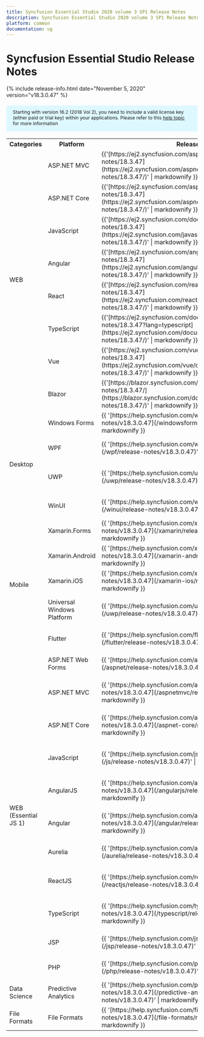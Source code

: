 ```yaml
---
title: Syncfusion Essential Studio 2020 volume 3 SP1 Release Notes  
description: Syncfusion Essential Studio 2020 volume 3 SP1 Release Notes  
platform: common
documentation: ug
---
```


# Syncfusion Essential Studio  Release Notes  

{% include release-info.html date="November 5, 2020"   version="v18.3.0.47" %} 

<style>
#license {
    font-size: .88em!important;
margin-top: 1.5em;     margin-bottom: 1.5em;
    background-color: #def8ff;
    padding: 10px 17px 14px;
}
</style>

<div id="license">
Starting with version 16.2 (2018 Vol 2), you need to include a valid license key (either paid or trial key) within your applications. 
Please refer to this <a href="/common/essential-studio/licensing/license-key">help topic</a> for more information 
</div>



<table>
<tr>
<th>
Categories</th><th>
Platform</th><th>
Release Notes</th><th>
Read Me</th></tr>
<tr>
<td rowspan="8">
WEB 
</td>
<td>
ASP.NET MVC
</td>
<td>{{'[https://ej2.syncfusion.com/aspnetmvc/documentation/release-notes/18.3.47](https://ej2.syncfusion.com/aspnetmvc/documentation/release-notes/18.3.47/)' | markdownify }}
</td>
<td>{{'[http://files2.syncfusion.com/Installs/v18.3.0.47/ReadMe/web/ASPMVC.html](http://files2.syncfusion.com/Installs/v18.3.0.47/ReadMe/web/ASPMVC.html)' | markdownify }}
</td>
</tr>
<tr>
<td>
ASP.NET Core	
</td>
<td>{{'[https://ej2.syncfusion.com/aspnetcore/documentation/release-notes/18.3.47](https://ej2.syncfusion.com/aspnetcore/documentation/release-notes/18.3.47/)' | markdownify }}
</td>
<td>{{'[http://files2.syncfusion.com/Installs/v18.3.0.47/ReadMe/web/ASPNETCORE.html](http://files2.syncfusion.com/Installs/v18.3.0.47/ReadMe/web/ASPNETCORE.html)' | markdownify }}
</td>
</tr>
<tr>
<td>
JavaScript
</td>
<td>{{'[https://ej2.syncfusion.com/documentation/release-notes/18.3.47](https://ej2.syncfusion.com/javascript/documentation/release-notes/18.3.47/)' | markdownify }}
</td>
<td>{{'[http://files2.syncfusion.com/Installs/v18.3.0.47/ReadMe/web/JavaScript.html](http://files2.syncfusion.com/Installs/v18.3.0.47/ReadMe/web/JavaScript.html)' | markdownify }}
</td>
</tr>
<tr>
<td>
Angular
</td>
<td>{{'[https://ej2.syncfusion.com/angular/documentation/release-notes/18.3.47](https://ej2.syncfusion.com/angular/documentation/release-notes/18.3.47/)' | markdownify }}
</td>
<td>{{'[http://files2.syncfusion.com/Installs/v18.3.0.47/ReadMe/web/Angular.html](http://files2.syncfusion.com/Installs/v18.3.0.47/ReadMe/web/Angular.html)' | markdownify }}
</td>
</tr>
<tr>
<td>
React
</td>
<td>{{'[https://ej2.syncfusion.com/react/documentation/release-notes/18.3.47](https://ej2.syncfusion.com/react/documentation/release-notes/18.3.47/)' | markdownify }}
</td>
<td>{{'[http://files2.syncfusion.com/Installs/v18.3.0.47/ReadMe/web/React.html](http://files2.syncfusion.com/Installs/v18.3.0.47/ReadMe/web/React.html)' | markdownify }}
</td>
</tr>
<tr>
<td>
TypeScript
</td>
<td>{{'[https://ej2.syncfusion.com/documentation/release-notes/18.3.47?lang=typescript](https://ej2.syncfusion.com/documentation/release-notes/18.3.47/)' | markdownify }}
</td>
<td>{{'[http://files2.syncfusion.com/Installs/v18.3.0.47/ReadMe/web/TypeScript.html](http://files2.syncfusion.com/Installs/v18.3.0.47/ReadMe/web/TypeScript.html)' | markdownify }}
</td>
</tr>
<tr>
<td>
Vue
</td>
<td>{{'[https://ej2.syncfusion.com/vue/documentation/release-notes/18.3.47](https://ej2.syncfusion.com/vue/documentation/release-notes/18.3.47/)' | markdownify }}
</td>
<td>{{'[http://files2.syncfusion.com/Installs/v18.3.0.47/ReadMe/web/Vue.html](http://files2.syncfusion.com/Installs/v18.3.0.47/ReadMe/web/Vue.html)' | markdownify }}
</td>
</tr>
<tr>
<td>
Blazor
</td>
<td>{{'[https://blazor.syncfusion.com/documentation/release-notes/18.3.47/](https://blazor.syncfusion.com/documentation/release-notes/18.3.47/)' | markdownify }}
</td>
<td>{{'[http://files2.syncfusion.com/Installs/v18.3.0.47/ReadMe/web/Blazor.html](http://files2.syncfusion.com/Installs/v18.3.0.47/ReadMe/web/Blazor.html)' | markdownify }}
</td>
</tr>
<tr>
<td rowspan="4">
Desktop
</td>
<td>
Windows Forms
</td>
<td>{{ '[https://help.syncfusion.com/windowsforms/release-notes/v18.3.0.47](/windowsforms/release-notes/v18.3.0.47)' | markdownify }}
</td>
<td>{{ '[http://files2.syncfusion.com/Installs/v18.3.0.47/ReadMe/WindowsForms.html](http://files2.syncfusion.com/Installs/v18.3.0.47/ReadMe/WindowsForms.html)' | markdownify }}
</td>
</tr>
<tr>
<td>
WPF
</td>
<td>{{ '[https://help.syncfusion.com/wpf/release-notes/v18.3.0.47](/wpf/release-notes/v18.3.0.47)' | markdownify }}
</td>
<td>{{ '[http://files2.syncfusion.com/Installs/v18.3.0.47/ReadMe/WPF.html](http://files2.syncfusion.com/Installs/v18.3.0.47/ReadMe/WPF.html)' | markdownify }}
</td>
</tr>
<tr>
<td>
UWP
</td>
<td>{{ '[https://help.syncfusion.com/uwp/release-notes/v18.3.0.47](/uwp/release-notes/v18.3.0.47)' | markdownify }}
</td>
<td>{{ '[http://files2.syncfusion.com/Installs/v18.3.0.47/ReadMe/UniversalWindows.html](http://files2.syncfusion.com/Installs/v18.3.0.47/ReadMe/UniversalWindows.html)' | markdownify }}
</td>
</tr>
<tr>
<td>
WinUI
</td>
<td>{{ '[https://help.syncfusion.com/winui/release-notes/v18.3.0.47](/winui/release-notes/v18.3.0.47)' | markdownify }}
</td>
<td>{{ '[http://files2.syncfusion.com/Installs/v18.3.0.47/ReadMe/WinUI.html](http://files2.syncfusion.com/Installs/v18.3.0.47/ReadMe/WinUI.html)' | markdownify }}
</td>
</tr>
<tr>
<td rowspan="5">
Mobile
</td>
<td>
Xamarin.Forms
</td>
<td>{{ '[https://help.syncfusion.com/xamarin/release-notes/v18.3.0.47](/xamarin/release-notes/v18.3.0.47)' | markdownify }}
</td>
<td>{{ '[http://files2.syncfusion.com/Installs/v18.3.0.47/ReadMe/Xamarin_Forms.html](http://files2.syncfusion.com/Installs/v18.3.0.47/ReadMe/Xamarin_Forms.html)' | markdownify }}
</td>
</tr>
<tr>
<td>
Xamarin.Android
</td>
<td>{{ '[https://help.syncfusion.com/xamarin-android/release-notes/v18.3.0.47](/xamarin-android/release-notes/v18.3.0.47)' | markdownify }}
</td>
<td>{{ '[http://files2.syncfusion.com/Installs/v18.3.0.47/ReadMe/Xamarin_Forms.html](http://files2.syncfusion.com/Installs/v18.3.0.47/ReadMe/Xamarin_Forms.html)' | markdownify }}
</td>
</tr>
<tr>
<td>
Xamarin.iOS
</td>
<td>{{ '[https://help.syncfusion.com/xamarin-ios/release-notes/v18.3.0.47](/xamarin-ios/release-notes/v18.3.0.47)' | markdownify }}
</td>
<td>{{ '[http://files2.syncfusion.com/Installs/v18.3.0.47/ReadMe/Xamarin_Forms.html](http://files2.syncfusion.com/Installs/v18.3.0.47/ReadMe/Xamarin_Forms.html)' | markdownify }}
</td>
</tr>
<tr>
<td>
Universal Windows Platform
</td>
<td>{{ '[https://help.syncfusion.com/uwp/release-notes/v18.3.0.47](/uwp/release-notes/v18.3.0.47)' | markdownify }}
</td>
<td>{{ '[http://files2.syncfusion.com/Installs/v18.3.0.47/ReadMe/UniversalWindows.html](http://files2.syncfusion.com/Installs/v18.3.0.47/ReadMe/UniversalWindows.html)' | markdownify }}
</td>
</tr>
<tr>
<td>
Flutter
</td>
<td>{{ '[https://help.syncfusion.com/flutter/release-notes/v18.3.0.47](/flutter/release-notes/v18.3.0.47)' | markdownify }}
</td>
<td>{{ '[http://files2.syncfusion.com/Installs/v18.3.0.47/ReadMe/Flutter.html](http://files2.syncfusion.com/Installs/v18.3.0.47/ReadMe/Flutter.html)' | markdownify }}
</td>
</tr>
<tr>
<td rowspan="11">
WEB (Essential JS 1)
</td>
<td>
ASP.NET Web Forms
</td>
<td>{{ '[https://help.syncfusion.com/aspnet/release-notes/v18.3.0.47](/aspnet/release-notes/v18.3.0.47)' | markdownify }}
</td>
<td>{{ '[http://files2.syncfusion.com/Installs/v18.3.0.47/ReadMe/essential-js1/ASP.html](http://files2.syncfusion.com/Installs/v18.3.0.47/ReadMe/essential-js1/ASP.html)' | markdownify }}
</td>
</tr>
<tr>
<td>
ASP.NET MVC
</td>
<td>{{ '[https://help.syncfusion.com/aspnetmvc/release-notes/v18.3.0.47](/aspnetmvc/release-notes/v18.3.0.47)' | markdownify }}
</td>
<td>{{ '[http://files2.syncfusion.com/Installs/v18.3.0.47/ReadMe/essential-js1/ASPMVC.html](http://files2.syncfusion.com/Installs/v18.3.0.47/ReadMe/essential-js1/ASPMVC.html)' | markdownify }}
</td>
</tr>
<tr>
<td>
ASP.NET Core
</td>
<td>{{ '[https://help.syncfusion.com/aspnet-core/release-notes/v18.3.0.47](/aspnet-core/release-notes/v18.3.0.47)' | markdownify }}
</td>
<td>
{{ '[http://files2.syncfusion.com/Installs/v18.3.0.47/ReadMe/essential-js1/ASPNETCORE.html](http://files2.syncfusion.com/Installs/v18.3.0.47/ReadMe/essential-js1/ASPNETCORE.html)' | markdownify }}
</td>
</tr>
<tr>
<td>
JavaScript
</td>
<td>{{ '[https://help.syncfusion.com/js/release-notes/v18.3.0.47](/js/release-notes/v18.3.0.47)' | markdownify }}
</td>
<td>{{ '[http://files2.syncfusion.com/Installs/v18.3.0.47/ReadMe/essential-js1/JavaScript.html](http://files2.syncfusion.com/Installs/v18.3.0.47/ReadMe/essential-js1/JavaScript.html)' | markdownify }}
</td>
</tr>
<tr>
<td>
AngularJS
</td>
<td>{{ '[https://help.syncfusion.com/angularjs/release-notes/v18.3.0.47](/angularjs/release-notes/v18.3.0.47)' | markdownify }}
</td>
<td>{{ '[http://files2.syncfusion.com/Installs/v18.3.0.47/ReadMe/essential-js1/AngularJS.html](http://files2.syncfusion.com/Installs/v18.3.0.47/ReadMe/essential-js1/AngularJS.html)' | markdownify }}
</td>
</tr>
<tr>
<td>
Angular
</td>
<td>{{ '[https://help.syncfusion.com/angular/release-notes/v18.3.0.47](/angular/release-notes/v18.3.0.47)' | markdownify }}
</td>
<td>{{ '[http://files2.syncfusion.com/Installs/v18.3.0.47/ReadMe/essential-js1/Angular.html](http://files2.syncfusion.com/Installs/v18.3.0.47/ReadMe/essential-js1/Angular.html)' | markdownify }}
</td>
</tr>
<tr>
<td>
Aurelia
</td>
<td>{{ '[https://help.syncfusion.com/aurelia/release-notes/v18.3.0.47](/aurelia/release-notes/v18.3.0.47)' | markdownify }}
</td>
<td>{{ '[http://files2.syncfusion.com/Installs/v18.3.0.47/ReadMe/essential-js1/Aurelia.html](http://files2.syncfusion.com/Installs/v18.3.0.47/ReadMe/essential-js1/Aurelia.html)' | markdownify }}
</td>
</tr>
<tr>
<td>
ReactJS
</td>
<td>{{ '[https://help.syncfusion.com/reactjs/release-notes/v18.3.0.47](/reactjs/release-notes/v18.3.0.47)' | markdownify }}
</td>
<td>{{ '[http://files2.syncfusion.com/Installs/v18.3.0.47/ReadMe/essential-js1/ReactJS.html](http://files2.syncfusion.com/Installs/v18.3.0.47/ReadMe/essential-js1/ReactJS.html)' | markdownify }}
</td>
</tr>
<tr>
<td>
TypeScript
</td>
<td>{{ '[https://help.syncfusion.com/typescript/release-notes/v18.3.0.47](/typescript/release-notes/v18.3.0.47)' | markdownify }}
</td>
<td>{{ '[http://files2.syncfusion.com/Installs/v18.3.0.47/ReadMe/essential-js1/TypeScript.html](http://files2.syncfusion.com/Installs/v18.3.0.47/ReadMe/essential-js1/TypeScript.html)' | markdownify }}
</td>
</tr>
<tr>
<td>
JSP
</td>
<td>{{ '[https://help.syncfusion.com/jsp/release-notes/v18.3.0.47](/jsp/release-notes/v18.3.0.47)' | markdownify }}
</td>
<td>{{ '[http://files2.syncfusion.com/Installs/v18.3.0.47/ReadMe/essential-js1/JSP.html](http://files2.syncfusion.com/Installs/v18.3.0.47/ReadMe/essential-js1/JSP.html)' | markdownify }}
</td>
</tr>
<tr>
<td>
PHP
</td>
<td>{{ '[https://help.syncfusion.com/php/release-notes/v18.3.0.47](/php/release-notes/v18.3.0.47)' | markdownify }}
</td>
<td>{{ '[http://files2.syncfusion.com/Installs/v18.3.0.47/ReadMe/essential-js1/PHP.html](http://files2.syncfusion.com/Installs/v18.3.0.47/ReadMe/essential-js1/PHP.html)' | markdownify }}
</td>
</tr>
<tr>
<td>
Data Science
</td>
<td>
Predictive Analytics
</td>
<td>{{ '[https://help.syncfusion.com/predictive-analytics/release-notes/v18.3.0.47](/predictive-analytics/release-notes/v18.3.0.47)' | markdownify }}
</td>
<td>
</td>
</tr>
<tr>
<td>
File Formats
</td>
<td>
File Formats
</td>
<td>{{ '[https://help.syncfusion.com/file-formats/release-notes/v18.3.0.47](/file-formats/release-notes/v18.3.0.47)' | markdownify }}
</td>
<td>
</td>
</tr>
</table>